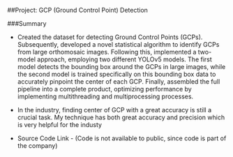 ##Project: GCP (Ground Control Point) Detection

###Summary

- Created the dataset for detecting Ground Control Points (GCPs). Subsequently, developed a novel statistical algorithm to identify GCPs from large orthomosaic images. Following this, implemented a two-model approach, employing two different YOLOv5 models. The first model detects the bounding box around the GCPs in large images, while the second model is trained specifically on this bounding box data to accurately pinpoint the center of each GCP. Finally, assembled the full pipeline into a complete product, optimizing performance by implementing multithreading and multiprocessing processes.

- In the industry, finding center of GCP with a great accuracy is still a crucial task. My technique has both great accuracy and precision which is very helpful for the industy

- Source Code Link - (Code is not available to public, since code is part of the company)


